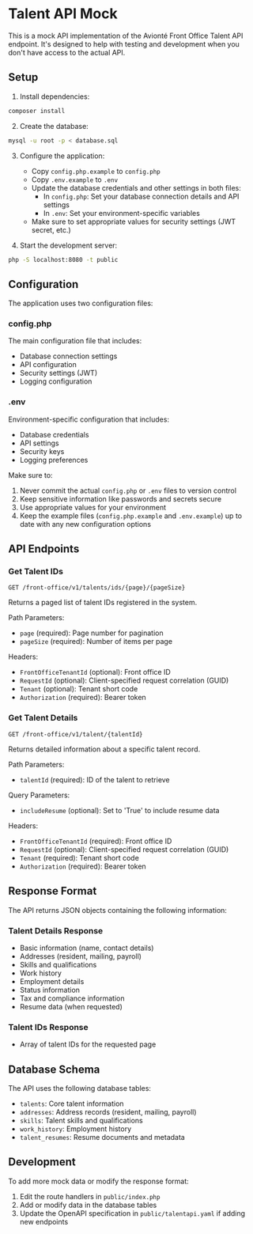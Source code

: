 # Talent API Mock

This is a mock API implementation of the Avionté Front Office Talent API endpoint. It's designed to help with testing and development when you don't have access to the actual API.

## Setup

1. Install dependencies:
```bash
composer install
```

2. Create the database:
```bash
mysql -u root -p < database.sql
```

3. Configure the application:
   - Copy `config.php.example` to `config.php`
   - Copy `.env.example` to `.env`
   - Update the database credentials and other settings in both files:
     - In `config.php`: Set your database connection details and API settings
     - In `.env`: Set your environment-specific variables
   - Make sure to set appropriate values for security settings (JWT secret, etc.)

4. Start the development server:
```bash
php -S localhost:8080 -t public
```

## Configuration

The application uses two configuration files:

### config.php
The main configuration file that includes:
- Database connection settings
- API configuration
- Security settings (JWT)
- Logging configuration

### .env
Environment-specific configuration that includes:
- Database credentials
- API settings
- Security keys
- Logging preferences

Make sure to:
1. Never commit the actual `config.php` or `.env` files to version control
2. Keep sensitive information like passwords and secrets secure
3. Use appropriate values for your environment
4. Keep the example files (`config.php.example` and `.env.example`) up to date with any new configuration options

## API Endpoints

### Get Talent IDs
```
GET /front-office/v1/talents/ids/{page}/{pageSize}
```

Returns a paged list of talent IDs registered in the system.

Path Parameters:
- `page` (required): Page number for pagination
- `pageSize` (required): Number of items per page

Headers:
- `FrontOfficeTenantId` (optional): Front office ID
- `RequestId` (optional): Client-specified request correlation (GUID)
- `Tenant` (optional): Tenant short code
- `Authorization` (required): Bearer token

### Get Talent Details
```
GET /front-office/v1/talent/{talentId}
```

Returns detailed information about a specific talent record.

Path Parameters:
- `talentId` (required): ID of the talent to retrieve

Query Parameters:
- `includeResume` (optional): Set to 'True' to include resume data

Headers:
- `FrontOfficeTenantId` (required): Front office ID
- `RequestId` (optional): Client-specified request correlation (GUID)
- `Tenant` (required): Tenant short code
- `Authorization` (required): Bearer token

## Response Format

The API returns JSON objects containing the following information:

### Talent Details Response
- Basic information (name, contact details)
- Addresses (resident, mailing, payroll)
- Skills and qualifications
- Work history
- Employment details
- Status information
- Tax and compliance information
- Resume data (when requested)

### Talent IDs Response
- Array of talent IDs for the requested page

## Database Schema

The API uses the following database tables:
- `talents`: Core talent information
- `addresses`: Address records (resident, mailing, payroll)
- `skills`: Talent skills and qualifications
- `work_history`: Employment history
- `talent_resumes`: Resume documents and metadata

## Development

To add more mock data or modify the response format:
1. Edit the route handlers in `public/index.php`
2. Add or modify data in the database tables
3. Update the OpenAPI specification in `public/talentapi.yaml` if adding new endpoints